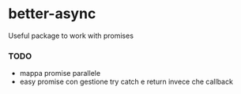 # better-async

Useful package to work with promises

### TODO

- mappa promise parallele
- easy promise con gestione try catch e return invece che callback
